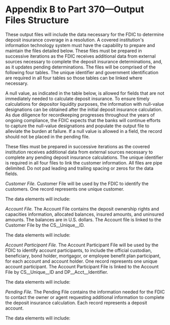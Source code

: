 # Appendix B to Part 370—Output Files Structure


These output files will include the data necessary for the FDIC to determine deposit insurance coverage in a resolution. A covered institution's information technology system must have the capability to prepare and maintain the files detailed below. These files must be prepared in successive iterations as the FDIC receives additional data from external sources necessary to complete the deposit insurance determinations, and, as it updates pending determinations. The files will be comprised of the following four tables. The unique identifier and government identification are required in all four tables so those tables can be linked where necessary.


A null value, as indicated in the table below, is allowed for fields that are not immediately needed to calculate deposit insurance. To ensure timely calculations for depositor liquidity purposes, the information with null-value designations can be obtained after the initial deposit insurance calculation. As due diligence for recordkeeping progresses throughout the years of ongoing compliance, the FDIC expects that the banks will continue efforts to capture the null-value designations and populate the output file to alleviate the burden at failure. If a null value is allowed in a field, the record should not be placed in the pending file.


These files must be prepared in successive iterations as the covered institution receives additional data from external sources necessary to complete any pending deposit insurance calculations. The unique identifier is required in all four files to link the customer information. All files are pipe delimited. Do not pad leading and trailing spacing or zeros for the data fields.


*Customer File.* Customer File will be used by the FDIC to identify the customers. One record represents one unique customer.


The data elements will include:


*Account File.* The Account File contains the deposit ownership rights and capacities information, allocated balances, insured amounts, and uninsured amounts. The balances are in U.S. dollars. The Account file is linked to the Customer File by the CS__Unique__ID.


The data elements will include:


*Account Participant File.* The Account Participant File will be used by the FDIC to identify account participants, to include the official custodian, beneficiary, bond holder, mortgagor, or employee benefit plan participant, for each account and account holder. One record represents one unique account participant. The Account Participant File is linked to the Account File by CS__Unique__ID and DP__Acct__Identifier.


The data elements will include:


*Pending File.* The Pending File contains the information needed for the FDIC to contact the owner or agent requesting additional information to complete the deposit insurance calculation. Each record represents a deposit account.


The data elements will include:



